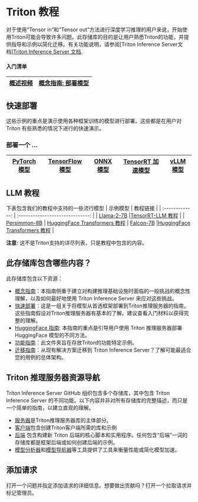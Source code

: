 # Triton 教程


对于使用“Tensor in”和“Tensor out”方法进行深度学习推理的用户来说，开始使用Triton可能会导致许多问题。此存储库的目的是让用户熟悉Triton的功能，并提供指导和示例以简化迁移。有关功能说明，请参阅[Triton Inference Server文档][Triton Inference Server 文档](https://docs.nvidia.com/deeplearning/triton-inference-server/user-guide/docs/index.html).

#### 入门清单
| [概述视频](https://www.youtube.com/watch?v=NQDtfSi5QF4) | [概念指南: 部署模型](Conceptual_Guide/Part_1-model_deployment/README.md) |
| ------------ | --------------- |

## 快速部署

这些示例的重点是演示使用各种框架训练的模型进行部署。这些都是在用户对 Triton 有些熟悉的情况下进行的快速演示。

### 部署一个 ...
| [PyTorch 模型](./Quick_Deploy/PyTorch/README.md) | [TensorFlow 模型](./Quick_Deploy/TensorFlow/README.md) | [ONNX 模型](./Quick_Deploy/ONNX/README.md) | [TensorRT 加速模型](https://github.com/NVIDIA/TensorRT/tree/main/quickstart/deploy_to_triton) | [vLLM 模型](./Quick_Deploy/vLLM/README.md)
| --------------- | ------------ | --------------- | --------------- | --------------- |

## LLM 教程
下表包含我们的教程中支持的一些流行模型
| 示例模型   | 教程链接 |
| :-------------: | :------------------------------: |
| [Llama-2-7B](https://huggingface.co/meta-llama/Llama-2-7b-hf/tree/main) |[TensorRT-LLM 教程](Popular_Models_Guide/Llama2/trtllm_guide.md) |
| [Persimmon-8B](https://www.adept.ai/blog/persimmon-8b) | [HuggingFace Transformers 教程](https://github.com/triton-inference-server/tutorials/tree/main/Quick_Deploy/HuggingFaceTransformers)  |
[Falcon-7B](https://huggingface.co/tiiuae/falcon-7b) |[HuggingFace Transformers 教程](https://github.com/triton-inference-server/tutorials/tree/main/Quick_Deploy/HuggingFaceTransformers)   |

**注意:**
这不是Triton支持的详尽列表，只是教程中包含的内容。

## 此存储库包含哪些内容？
此存储库包含以下资源：
* [概念指南](./Conceptual_Guide/)：本指南侧重于建立对构建推理基础设施时面临的一般挑战的概念性理解，以及如何最好地使用 Triton Inference Server 来应对这些挑战。
* [快速部署](#quick-deploy)：这是一组关于将模型从首选框架部署到Triton推理服务器的指南。这些指南假设对Triton推理服务器有基本的了解。建议查看入门材料以获得完整的理解。
* [HuggingFace 指南](./HuggingFace/): 本指南的重点是引导用户使用 Triton 推理服务器部署 HuggingFace 模型的不同方法。
* [功能指南](./Feature_Guide/)：此文件夹旨在存放Triton的功能特定示例。
* [迁移指南](./Migration_Guide/migration_guide_zh-CN.md)：从现有解决方案迁移到 Triton Inference Server？了解可能最适合您的用例的总体架构。

## Triton 推理服务器资源导航

Triton Inference Server GitHub 组织包含多个存储库，其中包含 Triton Inference Server 的不同功能。以下内容并非对所有存储库的完整描述，而只是一个简单的指南，以建立直观的理解。

* [服务器](https://github.com/triton-inference-server/server)是Triton推理服务器库的主体部分。
* [客户端](https://github.com/triton-inference-server/client)包含创建Triton客户端所需的库和示例
* [后端](https://github.com/triton-inference-server/backend) 包含构建新 Triton 后端的核心脚本和实用程序。任何包含“后端”一词的存储库都是框架后端或如何创建后端的示例。
* [模型分析器](https://github.com/triton-inference-server/model_analyzer)和[模型导航器](https://github.com/triton-inference-server/model_navigator)等工具提供了工具来衡量性能或简化模型加速。

## 添加请求

打开一个问题并指定添加请求的详细信息。想要做出贡献吗？打开一个拉取请求并标记管理员。
